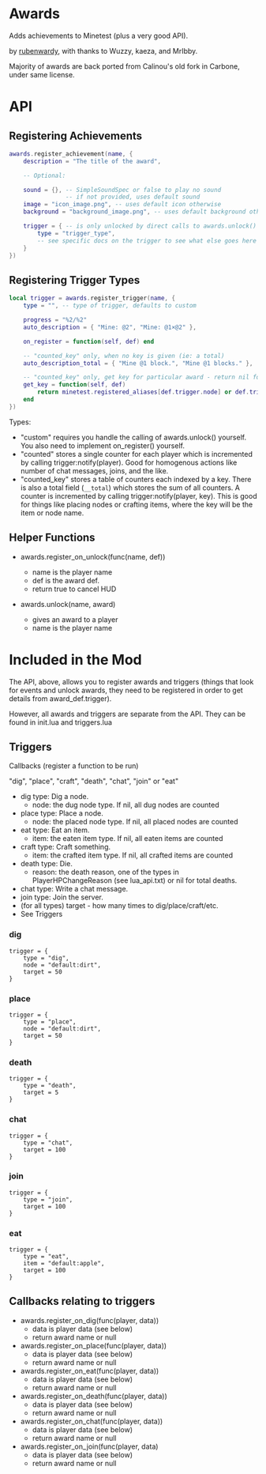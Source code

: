 # Awards

Adds achievements to Minetest (plus a very good API).

by [rubenwardy](https://rubenwardy.com),
with thanks to Wuzzy, kaeza, and MrIbby.

Majority of awards are back ported from Calinou's old fork in Carbone, under same license.

# API

## Registering Achievements

```lua
awards.register_achievement(name, {
	description = "The title of the award",

	-- Optional:

	sound = {}, -- SimpleSoundSpec or false to play no sound
	            -- if not provided, uses default sound
	image = "icon_image.png", -- uses default icon otherwise
	background = "background_image.png", -- uses default background otherwise

	trigger = { -- is only unlocked by direct calls to awards.unlock() otherwise
		type = "trigger_type",
		-- see specific docs on the trigger to see what else goes here
	}
})
```

## Registering Trigger Types

```lua
local trigger = awards.register_trigger(name, {
	type = "", -- type of trigger, defaults to custom

	progress = "%2/%2"
	auto_description = { "Mine: @2", "Mine: @1×@2" },

	on_register = function(self, def) end

	-- "counted_key" only, when no key is given (ie: a total)
	auto_description_total = { "Mine @1 block.", "Mine @1 blocks." },

	-- "counted_key" only, get key for particular award - return nil for a total
	get_key = function(self, def)
		return minetest.registered_aliases[def.trigger.node] or def.trigger.node
	end
})
```

Types:

* "custom" requires you handle the calling of awards.unlock() yourself. You also
  need to implement on_register() yourself.
* "counted" stores a single counter for each player which is incremented by calling
  trigger:notify(player). Good for homogenous actions like number of chat messages,
  joins, and the like.
* "counted_key" stores a table of counters each indexed by a key. There is also
  a total field (`__total`) which stores the sum of all counters. A counter is
  incremented by calling trigger:notify(player, key). This is good for things like
  placing nodes or crafting items, where the key will be the item or node name.


## Helper Functions

* awards.register_on_unlock(func(name, def))
	* name is the player name
	* def is the award def.
	* return true to cancel HUD

* awards.unlock(name, award)
	* gives an award to a player
	* name is the player name

# Included in the Mod

The API, above, allows you to register awards
and triggers (things that look for events and unlock awards, they need
to be registered in order to get details from award_def.trigger).

However, all awards and triggers are separate from the API.
They can be found in init.lua and triggers.lua

## Triggers

Callbacks (register a function to be run)

"dig", "place", "craft", "death", "chat", "join" or "eat"
* dig type: Dig a node.
	* node: the dug node type. If nil, all dug nodes are counted
* place type: Place a node.
	* node: the placed node type. If nil, all placed nodes are counted
* eat type: Eat an item.
	* item: the eaten item type. If nil, all eaten items are counted
* craft type: Craft something.
	* item: the crafted item type. If nil, all crafted items are counted
* death type: Die.
	* reason: the death reason, one of the types in PlayerHPChangeReason (see lua_api.txt)
				or nil for total deaths.
* chat type: Write a chat message.
* join type: Join the server.
* (for all types) target - how many times to dig/place/craft/etc.
* See Triggers

### dig

	trigger = {
		type = "dig",
		node = "default:dirt",
		target = 50
	}

### place

	trigger = {
		type = "place",
		node = "default:dirt",
		target = 50
	}

### death

	trigger = {
		type = "death",
		target = 5
	}

### chat

	trigger = {
		type = "chat",
		target = 100
	}

### join

	trigger = {
		type = "join",
		target = 100
	}

### eat

	trigger = {
		type = "eat",
		item = "default:apple",
		target = 100
	}

## Callbacks relating to triggers

* awards.register_on_dig(func(player, data))
	* data is player data (see below)
	* return award name or null
* awards.register_on_place(func(player, data))
	* data is player data (see below)
	* return award name or null
* awards.register_on_eat(func(player, data))
	* data is player data (see below)
	* return award name or null
* awards.register_on_death(func(player, data))
	* data is player data (see below)
	* return award name or null
* awards.register_on_chat(func(player, data))
	* data is player data (see below)
	* return award name or null
* awards.register_on_join(func(player, data)
	* data is player data (see below)
	* return award name or null
